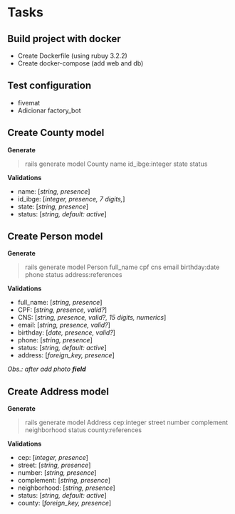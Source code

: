 # Tasks

## Build project with docker

- Create Dockerfile (using rubuy 3.2.2)
- Create docker-compose (add web and db)

## Test configuration

- fivemat
- Adicionar factory_bot

## Create County model

**Generate**

> rails generate model County name id_ibge:integer state status

**Validations**

- name:     [*string, presence*]
- id_ibge:  [*integer, presence, 7 digits,*]
- state:    [*string, presence*]
- status:   [*string, default: active*]

## Create Person model

**Generate**

> rails generate model Person full_name cpf cns email birthday:date phone status address:references

**Validations**

- full_name: [*string, presence*]
- CPF:       [*string, presence, valid?*]
- CNS:       [*string, presence, valid?, 15 digits, numerics*]
- email:     [*string, presence, valid?*]
- birthday:  [*date, presence, valid?*]
- phone:     [*string, presence*]
- status:    [*string, default: active*]
- address:   [*foreign_key, presence*]

*Obs.: after add photo **field***

## Create Address model

**Generate**

> rails generate model Address cep:integer street number complement neighborhood status county:references

**Validations**

- cep:          [*integer, presence*]
- street:       [*string, presence*]
- number:       [*string, presence*]
- complement:   [*string, presence*]
- neighborhood: [*string, presence*]
- status:       [*string, default: active*]
- county:       [*foreign_key, presence*]
